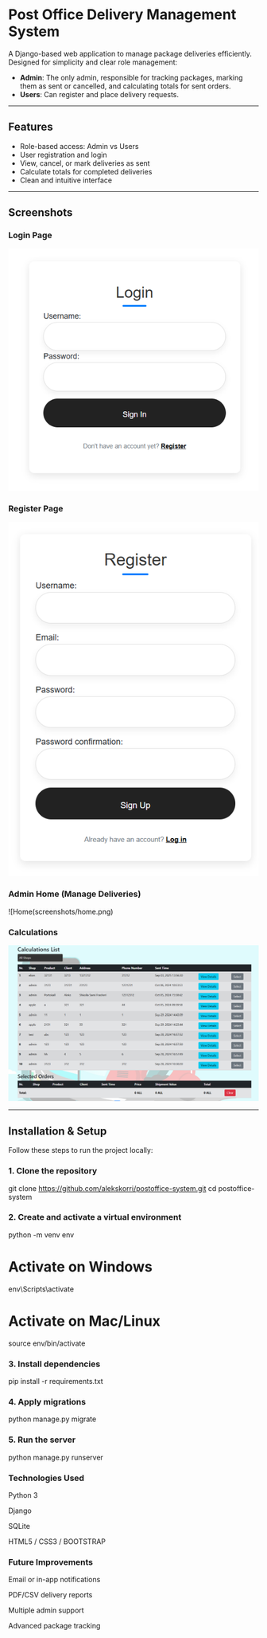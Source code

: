 # Post Office Delivery Management System

A Django-based web application to manage package deliveries efficiently.  
Designed for simplicity and clear role management:

- **Admin**: The only admin, responsible for tracking packages, marking them as sent or cancelled, and calculating totals for sent orders.
- **Users**: Can register and place delivery requests.

---

## Features

- Role-based access: Admin vs Users
- User registration and login
- View, cancel, or mark deliveries as sent
- Calculate totals for completed deliveries
- Clean and intuitive interface

---

## Screenshots

### Login Page
![Login](screenshots/login.png)

### Register Page
![Register](screenshots/register.png)

### Admin Home (Manage Deliveries)
![Home(screenshots/home.png)

### Calculations
![Calculations](screenshots/calculations.png)

---

## Installation & Setup

Follow these steps to run the project locally:

### 1. Clone the repository

git clone https://github.com/alekskorri/postoffice-system.git
cd postoffice-system

### 2. Create and activate a virtual environment
    
python -m venv env
# Activate on Windows
env\Scripts\activate
# Activate on Mac/Linux
source env/bin/activate

### 3. Install dependencies

pip install -r requirements.txt

### 4. Apply migrations

python manage.py migrate

### 5. Run the server

python manage.py runserver


### Technologies Used

Python 3

Django

SQLite 

HTML5 / CSS3 / BOOTSTRAP


### Future Improvements

Email or in-app notifications

PDF/CSV delivery reports

Multiple admin support

Advanced package tracking
